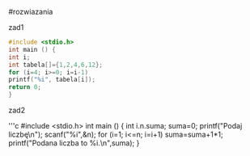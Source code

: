 #rozwiazania

zad1

```c
#include <stdio.h>
int main () {
int i;
int tabela[]={1,2,4,6,12};
for (i=4; i>=0; i=i-1)
printf("%i", tabela[i]);
return 0;
}
```


zad2

'''c
#include <stdio.h>
int main () {
int i.n.suma;
suma=0;
printf("Podaj liczbę\n");
scanf("%i",&n);
for (i=1; i<=n; i=i+1)
suma=suma+1*1;
printf("Podana liczba to %i.\n",suma);
}
```

